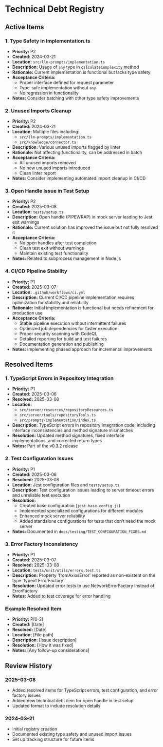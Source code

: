 # Technical Debt Registry

## Active Items

### 1. Type Safety in Implementation.ts

- **Priority:** P2
- **Created:** 2024-03-21
- **Location:** `src/llm-prompts/implementation.ts`
- **Description:** Usage of `any` type in `calculateComplexity` method
- **Rationale:** Current implementation is functional but lacks type safety
- **Acceptance Criteria:**
  - Proper interface defined for request parameter
  - Type-safe implementation without `any`
  - No regression in functionality
- **Notes:** Consider batching with other type safety improvements

### 2. Unused Imports Cleanup

- **Priority:** P2
- **Created:** 2024-03-21
- **Location:** Multiple files including:
  - `src/llm-prompts/implementation.ts`
  - `src/knowledge/connector.ts`
- **Description:** Various unused imports flagged by linter
- **Rationale:** Not affecting functionality, can be addressed in batch
- **Acceptance Criteria:**
  - All unused imports removed
  - No new unused imports introduced
  - Clean linter report
- **Notes:** Consider implementing automated import cleanup in CI/CD

### 3. Open Handle Issue in Test Setup

- **Priority:** P2
- **Created:** 2025-03-08
- **Location:** `tests/setup.ts`
- **Description:** Open handle (PIPEWRAP) in mock server leading to Jest exit warnings
- **Rationale:** Current solution has improved the issue but not fully resolved it
- **Acceptance Criteria:**
  - No open handles after test completion
  - Clean test exit without warnings
  - Maintain existing test functionality
- **Notes:** Related to subprocess management in Node.js

### 4. CI/CD Pipeline Stability

- **Priority:** P1
- **Created:** 2025-03-07
- **Location:** `.github/workflows/ci.yml`
- **Description:** Current CI/CD pipeline implementation requires optimization for stability and reliability
- **Rationale:** Initial implementation is functional but needs refinement for production use
- **Acceptance Criteria:**
  - Stable pipeline execution without intermittent failures
  - Optimized job dependencies for faster execution
  - Proper security scanning with CodeQL
  - Detailed reporting for build and test failures
  - Documentation generation and publishing
- **Notes:** Implementing phased approach for incremental improvements

## Resolved Items

### 1. TypeScript Errors in Repository Integration

- **Priority:** P1
- **Created:** 2025-03-06
- **Resolved:** 2025-03-08
- **Location:**
  - `src/server/resources/repositoryResources.ts`
  - `src/server/tools/repositoryTools.ts`
  - `src/prompts/implementation/index.ts`
- **Description:** TypeScript errors in repository integration code, including interface inconsistencies and method signature mismatches
- **Resolution:** Updated method signatures, fixed interface implementations, and corrected return types
- **Notes:** Part of the v0.3.2 release

### 2. Test Configuration Issues

- **Priority:** P1
- **Created:** 2025-03-06
- **Resolved:** 2025-03-08
- **Location:** Jest configuration files and `tests/setup.ts`
- **Description:** Test configuration issues leading to server timeout errors and unreliable test execution
- **Resolution:**
  - Created base configuration (`jest.base.config.js`)
  - Implemented specialized configurations for different modules
  - Enhanced mock server reliability
  - Added standalone configurations for tests that don't need the mock server
- **Notes:** Documented in `docs/testing/TEST_CONFIGURATION_FIXES.md`

### 3. Error Factory Inconsistency

- **Priority:** P1
- **Created:** 2025-03-07
- **Resolved:** 2025-03-08
- **Location:** `tests/unit/utils/errors.test.ts`
- **Description:** Property 'fromAxiosError' reported as non-existent on the type 'typeof ErrorFactory'
- **Resolution:** Updated error tests to use NetworkErrorFactory instead of ErrorFactory
- **Notes:** Added to test coverage for error handling

### Example Resolved Item

- **Priority:** P[0-2]
- **Created:** [Date]
- **Resolved:** [Date]
- **Location:** [File path]
- **Description:** [Issue description]
- **Resolution:** [How it was fixed]
- **Notes:** [Any follow-up considerations]

## Review History

### 2025-03-08

- Added resolved items for TypeScript errors, test configuration, and error factory issues
- Added new technical debt item for open handle in test setup
- Updated format to include resolution details

### 2024-03-21

- Initial registry creation
- Documented existing type safety and unused import issues
- Set up tracking structure for future items
